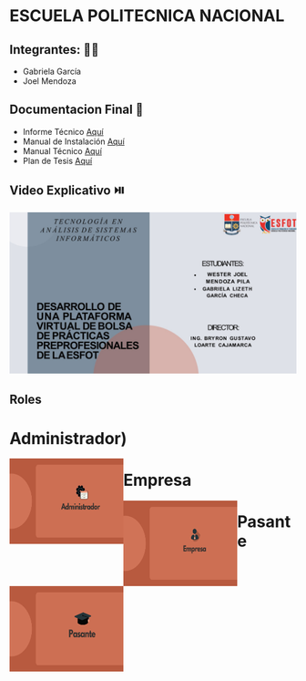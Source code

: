 # ESCUELA POLITECNICA NACIONAL
## Integrantes: 👩🧑‍
- Gabriela García
- Joel Mendoza

## Documentacion Final 📕
- Informe Técnico [Aquí](https://github.com/JoelMendoza1/Tesis/blob/main/Documentos/Informe-Técnico.pdf)
- Manual de Instalación [Aquí](https://github.com/JoelMendoza1/Tesis/blob/main/Documentos/Manual_Instalación.pdf)
- Manual Técnico [Aquí](https://github.com/JoelMendoza1/Tesis/blob/main/Documentos/Manual-Técnico.pdf)
- Plan de Tesis [Aquí](https://github.com/JoelMendoza1/Tesis/blob/main/Documentos/Plan-Tesis_García-Mendoza.pdf)

## Video Explicativo ⏯️
[![Image text](https://github.com/JoelMendoza1/Tesis/blob/main/Documentos/Imagenes/Inicio.jpg)](https://www.youtube.com/watch?v=h9XNjsTXc6I&t)


## Roles
# Administrador)
<img src="https://github.com/JoelMendoza1/Tesis/blob/main/Documentos/Imagenes/ADMINISTRADOR.png" align="left" height="150" width="200" >

# Empresa
<img src="https://github.com/JoelMendoza1/Tesis/blob/main/Documentos/Imagenes/EMPRESA.png" align="left" height="150" width="200" >

# Pasante
<img src="https://github.com/JoelMendoza1/Tesis/blob/main/Documentos/Imagenes/PASANTE.png" align="left" height="150" width="200" >
